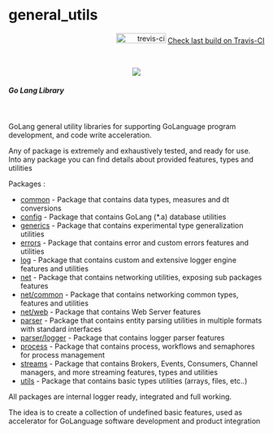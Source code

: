 # general_utils
<p align="right"><img src="https://travis-ci.org/hellgate75/general_utils.svg?branch=master" alt="trevis-ci" width="98" height="20" />&nbsp;<a href="https://travis-ci.org/hellgate75/general_utils">Check last build on Travis-CI</a></p><br/>

<p align="center"><image src="/hellgate75/general_utils/images/golang.png"></image><br/><h5>Go Lang Library</h5></p><br/>


GoLang general utility libraries for supporting GoLanguage program development, and code write acceleration. 

Any of package is extremely and exhaustively tested, and ready for use. Into any package you can find details about provided features, types and utilities


Packages :

* [common](/hellgate75/general_utils/common) - Package that contains data types, measures and dt conversions
* [config](/hellgate75/general_utils/config) - Package that contains GoLang (*.a) database utilities
* [generics](/hellgate75/general_utils/generics) - Package that contains experimental type generalization utilities
* [errors](/hellgate75/general_utils/errors) - Package that contains error and custom errors features and utilities
* [log](/hellgate75/general_utils/log) - Package that contains custom and extensive logger engine features and utilities
* [net](/hellgate75/general_utils/net) - Package that contains networking utilities, exposing sub packages features
* [net/common](/hellgate75/general_utils/net/common) - Package that contains networking common types, features and utilities
* [net/web](/hellgate75/general_utils/net/web) - Package that contains Web Server features
* [parser](/hellgate75/general_utils/parser) - Package that contains entity parsing utilities in multiple formats with standard interfaces
* [parser/logger](/hellgate75/general_utils/parser/logger) - Package that contains logger parser features
* [process](/hellgate75/general_utils/process) - Package that contains process, workflows and semaphores for process management
* [streams](/hellgate75/general_utils/streams) - Package that contains Brokers, Events, Consumers, Channel managers, and more streaming features, types and utilities
* [utils](/hellgate75/general_utils/utils) - Package that contains basic types utilities (arrays, files, etc..)

All packages are internal logger ready, integrated and full working.

The idea is to create a collection of undefined basic features, used as accelerator for GoLanguage software development and product integration